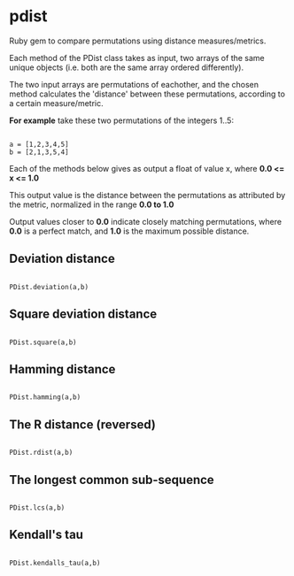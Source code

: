 pdist
=====

Ruby gem to compare permutations using distance measures/metrics.

Each method of the PDist class takes as input, two arrays of the same unique objects (i.e. both are the same array ordered differently).

The two input arrays are permutations of eachother, and the chosen method calculates the 'distance' between these permutations, according to a certain measure/metric.

**For example** take these two permutations of the integers 1..5:

```

a = [1,2,3,4,5]
b = [2,1,3,5,4]

```

Each of the methods below gives as output a float of value x, where **0.0 <= x <= 1.0**

This output value is the distance between the permutations as attributed by the metric, normalized in the range **0.0 to 1.0**

Output values closer to **0.0** indicate closely matching permutations, where **0.0** is a perfect match, and **1.0** is the maximum possible distance.

Deviation distance
----

```

PDist.deviation(a,b)

```

Square deviation distance
-------

```

PDist.square(a,b)

```

Hamming distance
---

```

PDist.hamming(a,b)

```

The R distance (reversed)
----

```

PDist.rdist(a,b)

```

The longest common sub-sequence
----

```

PDist.lcs(a,b)

```

Kendall's tau
-----

```

PDist.kendalls_tau(a,b)

```
